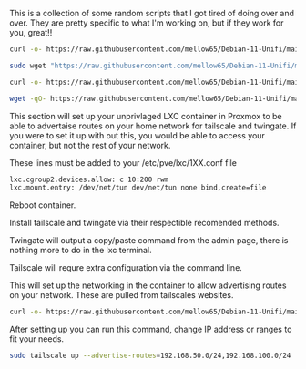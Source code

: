 This is a collection of some random scripts that I got tired of doing over and over.  They are pretty specific to what I'm working on, but if they work for you, great!!


```bash
curl -o- https://raw.githubusercontent.com/mellow65/Debian-11-Unifi/main/filebrowser.sh | bash

```


```bash
sudo wget "https://raw.githubusercontent.com/mellow65/Debian-11-Unifi/main/deb12-docker.sh" -O deb12-docker.sh && sudo chmod +x deb12-docker.sh && ./deb12-docker.sh

curl -o- https://raw.githubusercontent.com/mellow65/Debian-11-Unifi/main/deb12-docker.sh | bash

wget -qO- https://raw.githubusercontent.com/mellow65/Debian-11-Unifi/main/deb12-docker.sh | bash

```

This section will set up your unprivlaged LXC container in Proxmox to be able to advertaise routes on your home network for tailscale and twingate.  If you were to set it up with out this, you would be able to access your container, but not the rest of your network.  

These lines must be added to your /etc/pve/lxc/1XX.conf file

```bash
lxc.cgroup2.devices.allow: c 10:200 rwm
lxc.mount.entry: /dev/net/tun dev/net/tun none bind,create=file
```
Reboot container.

Install tailscale and twingate via their respectible recomended methods.

Twingate will output a copy/paste command from the admin page, there is nothing more to do in the lxc terminal.

Tailscale will requre extra configuration via the command line.

This will set up the networking in the container to allow advertising routes on your network.  These are pulled from tailscales websites.
```bash
curl -o- https://raw.githubusercontent.com/mellow65/Debian-11-Unifi/main/prox_lxc_tail_twin.sh | bash
```

After setting up you can run this command, change IP address or ranges to fit your needs.
```bash
sudo tailscale up --advertise-routes=192.168.50.0/24,192.168.100.0/24
```


